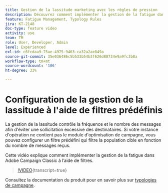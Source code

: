 ```yaml
---
title: Gestion de la lassitude marketing avec les règles de pression
description: Découvrez comment implémenter la gestion de la fatigue dans Adobe Campaign Classic à l’aide de filtres.
feature: Fatigue Management, Typology Rules
jira: KT-2148
doc-type: feature video
activity: use
team: TM
role: User, Developer, Admin
level: Experienced
exl-id: c6fcdaa9-75ae-4975-9463-ca32a2ae849a
source-git-commit: 35e036486c5b533b54b3f626d88734e9a9fc3b8a
workflow-type: tm+mt
source-wordcount: '106'
ht-degree: 33%

---
```


# Configuration de la gestion de la lassitude à l&#39;aide de filtres prédéfinis

La gestion de la lassitude contrôle la fréquence et le nombre des messages afin d&#39;éviter une sollicitation excessive des destinataires. Si votre instance d&#39;opération ne contient pas le module d&#39;optimisation de campagne, vous pouvez configurer un filtre prédéfini qui filtre la population cible en fonction du nombre de messages reçus.

Cette vidéo explique comment implémenter la gestion de la fatigue dans Adobe Campaign Classic à l’aide de filtres.

>[!VIDEO](https://video.tv.adobe.com/v/25091?quality=12&learn=on){transcript=true}

Consultez la documentation du produit pour en savoir plus sur [typologies de campagne](https://experienceleague.adobe.com/docs/campaign-classic/using/orchestrating-campaigns/campaign-optimization/about-campaign-typologies.html?lang=fr).
